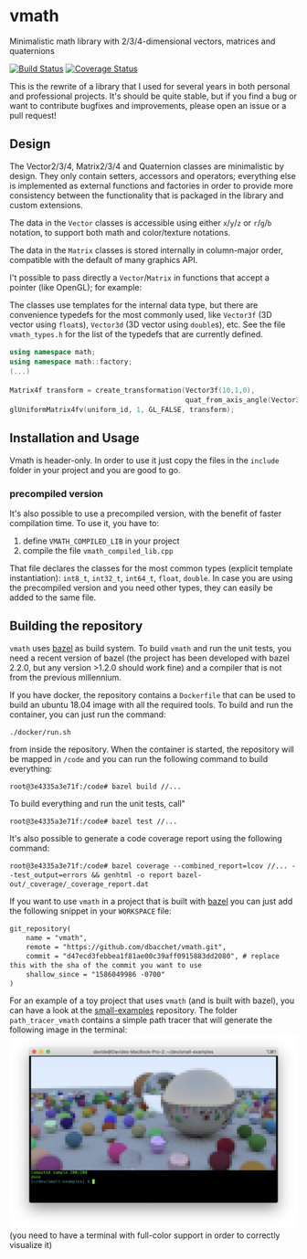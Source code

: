 # vmath
Minimalistic math library with 2/3/4-dimensional vectors, matrices and quaternions

[![Build Status](https://github.com/dbacchet/vmath/workflows/build/badge.svg)](https://github.com/dbacchet/vmath/actions?query=workflow%3Abuild+branch%3Amaster)
[![Coverage Status](https://coveralls.io/repos/github/dbacchet/vmath/badge.svg?branch=master&service=github)](https://coveralls.io/github/dbacchet/vmath?branch=master)

This is the rewrite of a library that I used for several years in both personal and professional projects. It's should be 
quite stable, but if you find a bug or want to contribute bugfixes and improvements, please open an issue or a pull request!

## Design

The Vector2/3/4, Matrix2/3/4 and Quaternion classes are minimalistic by design. They only contain setters, accessors and operators;
everything else is implemented as external functions and factories in order to provide more consistency between the functionality that 
is packaged in the library and custom extensions.

The data in the `Vector` classes is accessible using either `x`/`y`/`z` or `r`/`g`/`b` notation, to support both math and color/texture notations.

The data in the `Matrix` classes is stored internally in column-major order, compatible with the default of many graphics API.

I't possible to pass directly a `Vector`/`Matrix` in functions that accept a pointer (like OpenGL); for example:

The classes use templates for the internal data type, but there are convenience typedefs for the most commonly used,
like `Vector3f` (3D vector using `float`s), `Vector3d` (3D vector using `double`s), etc. See the file `vmath_types.h`
for the list of the typedefs that are currently defined.

```c++
using namespace math;
using namespace math::factory;
(...)

Matrix4f transform = create_transformation(Vector3f(10,1,0),                               // translation
                                           quat_from_axis_angle(Vector3f(0,0,1), M_PI/3)); // orientation
glUniformMatrix4fv(uniform_id, 1, GL_FALSE, transform);
```
 
## Installation and Usage

Vmath is header-only. In order to use it just copy the files in the `include` folder in your project and you are good to go. 

### precompiled version

It's also possible to use a precompiled version, with the benefit of faster compilation time. To use it, you have to:
1. define `VMATH_COMPILED_LIB` in your project
2. compile the file `vmath_compiled_lib.cpp`

That file declares the classes for the most common types (explicit template instantiation): `int8_t`, `int32_t`, `int64_t`, `float`, `double`.
In case you are using the precompiled version and you need other types, they can easily be added to the same file.

## Building the repository

`vmath` uses [bazel](https://bazel.build/) as build system. 
To build `vmath` and run the unit tests, you need a recent version of bazel (the project has been developed with bazel 
2.2.0, but any version >1.2.0 should work fine) and a compiler that is not from the previous millennium.

If you have docker, the repository contains a `Dockerfile` that can be used to build an ubuntu 18.04 image with all the 
required tools. To build and run the container, you can just run the command:
```
./docker/run.sh
```
from inside the repository. When the container is started, the repository will be mapped in `/code` and you can run the 
following command to build everything:
```
root@3e4335a3e71f:/code# bazel build //...
```
To build everything and run the unit tests, call"
```
root@3e4335a3e71f:/code# bazel test //...
```
It's also possible to generate a code coverage report using the following command:
```
root@3e4335a3e71f:/code# bazel coverage --combined_report=lcov //... --test_output=errors && genhtml -o report bazel-out/_coverage/_coverage_report.dat
```

If you want to use `vmath` in a project that is built with [bazel](https://bazel.build/) you can just add the following
snippet in your `WORKSPACE` file:
```
git_repository(
    name = "vmath",
    remote = "https://github.com/dbacchet/vmath.git",
    commit = "d47ecd3febbea1f81ae00c39aff0915883dd2080", # replace this with the sha of the commit you want to use
    shallow_since = "1586049986 -0700"
)
```
For an example of a toy project that uses `vmath` (and is built with bazel), you can have a look at the
[small-examples](https://github.com/dbacchet/small-examples) repository.
The folder `path_tracer_vmath` contains a simple path tracer that will generate the following image in the terminal:
![path tracer](docs/path_tracer_terminal_small.png)
(you need to have a terminal with full-color support in order to correctly visualize it)
